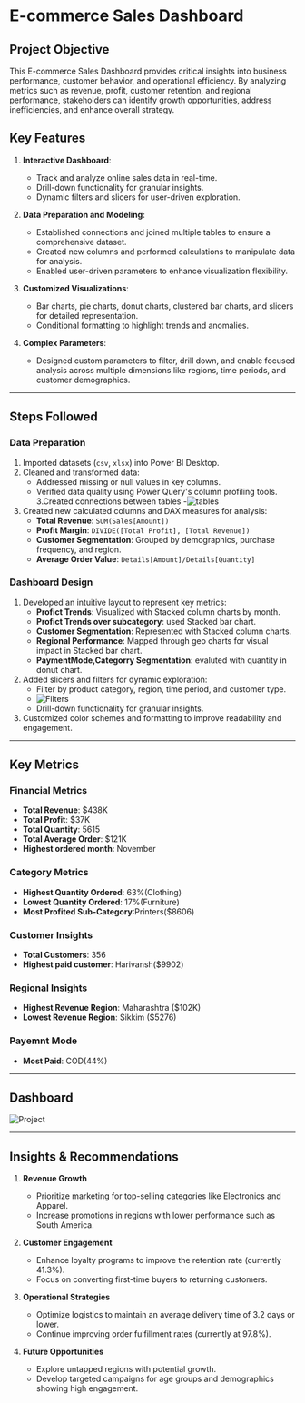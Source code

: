 # E-commerce Sales Dashboard

## Project Objective
This E-commerce Sales Dashboard provides critical insights into business performance, customer behavior, and operational efficiency. 
By analyzing metrics such as revenue, profit, customer retention, and regional performance, stakeholders can identify growth opportunities, address inefficiencies, and enhance overall strategy.  

## Key Features

1. **Interactive Dashboard**:  
   - Track and analyze online sales data in real-time.  
   - Drill-down functionality for granular insights.  
   - Dynamic filters and slicers for user-driven exploration.  

2. **Data Preparation and Modeling**:  
   - Established connections and joined multiple tables to ensure a comprehensive dataset.  
   - Created new columns and performed calculations to manipulate data for analysis.  
   - Enabled user-driven parameters to enhance visualization flexibility.  

3. **Customized Visualizations**:  
   - Bar charts, pie charts, donut charts, clustered bar charts, and slicers for detailed representation.  
   - Conditional formatting to highlight trends and anomalies.  

4. **Complex Parameters**:  
   - Designed custom parameters to filter, drill down, and enable focused analysis across multiple dimensions like regions, time periods, and customer demographics.  

---

## Steps Followed

### **Data Preparation**
1. Imported datasets (`csv`, `xlsx`) into Power BI Desktop.  
2. Cleaned and transformed data:
   - Addressed missing or null values in key columns.  
   - Verified data quality using Power Query's column profiling tools.
3.Created connections between tables
   -![tables](https://github.com/user-attachments/assets/5b8ce762-2a14-4e76-b595-78d678c046ee)  
4. Created new calculated columns and DAX measures for analysis:  
   - **Total Revenue**: `SUM(Sales[Amount])`  
   - **Profit Margin**: `DIVIDE([Total Profit], [Total Revenue])`  
   - **Customer Segmentation**: Grouped by demographics, purchase frequency, and region.
   - **Average Order Value**: `Details[Amount]/Details[Quantity]`

### **Dashboard Design**
1. Developed an intuitive layout to represent key metrics:  
   - **Profict Trends**: Visualized with Stacked column charts by month.
   - **Profict Trends over subcategory**: used Stacked bar chart.
   - **Customer Segmentation**: Represented with Stacked column charts.  
   - **Regional Performance**: Mapped through geo charts for visual impact in Stacked bar chart.
   - **PaymentMode,Categorry Segmentation**: evaluted with quantity in donut chart.
2. Added slicers and filters for dynamic exploration:  
   - Filter by product category, region, time period, and customer type.
   - ![Filters](https://github.com/user-attachments/assets/eaf7fc22-36d8-4cde-879b-ba95e12c0cfc)
   - Drill-down functionality for granular insights.  
3. Customized color schemes and formatting to improve readability and engagement.  

---

## Key Metrics

### **Financial Metrics**
 - **Total Revenue**: $438K
 - **Total Profit**: $37K 
 - **Total Quantity**: 5615 
 - **Total Average Order**: $121K
 - **Highest ordered month**: November

### **Category Metrics**
- **Highest Quantity Ordered**: 63%(Clothing)
- **Lowest Quantity Ordered**: 17%(Furniture)
- **Most Profited Sub-Category**:Printers($8606)

### **Customer Insights**
- **Total Customers**: 356  
- **Highest paid customer**: Harivansh($9902) 

### **Regional Insights**
- **Highest Revenue Region**: Maharashtra ($102K)  
- **Lowest Revenue Region**: Sikkim ($5276)  
  
### **Payemnt Mode**
- **Most Paid**: COD(44%) 
 
---

## Dashboard

![Project](https://github.com/user-attachments/assets/47d85fd6-7dd0-45fd-a624-45ced64de00b)

---

## Insights & Recommendations

1. **Revenue Growth**  
   - Prioritize marketing for top-selling categories like Electronics and Apparel.  
   - Increase promotions in regions with lower performance such as South America.  

2. **Customer Engagement**  
   - Enhance loyalty programs to improve the retention rate (currently 41.3%).  
   - Focus on converting first-time buyers to returning customers.  

3. **Operational Strategies**  
   - Optimize logistics to maintain an average delivery time of 3.2 days or lower.  
   - Continue improving order fulfillment rates (currently at 97.8%).  

4. **Future Opportunities**  
   - Explore untapped regions with potential growth.  
   - Develop targeted campaigns for age groups and demographics showing high engagement.  


